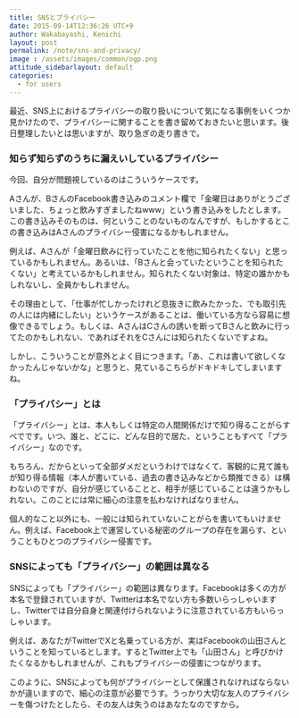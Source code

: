 ```yaml
---
title: SNSとプライバシー
date: 2015-09-14T12:36:26 UTC+9
author: Wakabayashi, Kenichi
layout: post
permalink: /note/sns-and-privacy/
image : /assets/images/common/ogp.png
attitude_sidebarlayout: default
categories:
  - for users
---
```

最近、SNS上におけるプライバシーの取り扱いについて気になる事例をいくつか見かけたので、プライバシーに関することを書き留めておきたいと思います。後日整理したいとは思いますが、取り急ぎの走り書きで。

### 知らず知らずのうちに漏えいしているプライバシー
今回、自分が問題視しているのはこういうケースです。

Aさんが、BさんのFacebook書き込みのコメント欄で「金曜日はありがとうございました、ちょっと飲みすぎましたねwww」という書き込みをしたとします。この書き込みそのものは、何ということのないものなんですが、もしかするとこの書き込みはAさんのプライバシー侵害になるかもしれません。

例えば、Aさんが「金曜日飲みに行っていたことを他に知られたくない」と思っているかもしれません。あるいは、「Bさんと会っていたということを知られたくない」と考えているかもしれません。知られたくない対象は、特定の誰かかもしれないし、全員かもしれません。

その理由として、「仕事が忙しかったけれど息抜きに飲みたかった、でも取引先の人には内緒にしたい」というケースがあることは、働いている方なら容易に想像できるでしょう。もしくは、AさんはCさんの誘いを断ってBさんと飲みに行ってたのかもしれない、であればそれをCさんには知られたくないですよね。

しかし、こういうことが意外とよく目につきます。「あ、これは書いて欲しくなかったんじゃないかな」と思うと、見ているこちらがドキドキしてしまいますね。

### 「プライバシー」とは
「プライバシー」とは、本人もしくは特定の人間関係だけで知り得ることがらすべでです。いつ、誰と、どこに、どんな目的で居た、ということもすべて「プライバシー」なのです。

もちろん、だからといって全部ダメだというわけではなくて、客観的に見て誰もが知り得る情報（本人が書いている、過去の書き込みなどから類推できる）は構わないのですが、自分が感じていることと、相手が感じていることは違うかもしれない。このことには常に細心の注意を払わなければなりません。

個人的なこと以外にも、一般には知られていないことがらを書いてもいけません。例えば、Facebook上で運営している秘密のグループの存在を漏らす、ということもひとつのプライバシー侵害です。

### SNSによっても「プライバシー」の範囲は異なる
SNSによっても「プライバシー」の範囲は異なります。Facebookは多くの方が本名で登録されていますが、Twitterは本名でない方も多数いらっしゃいますし、Twitterでは自分自身と関連付けられないように注意されている方もいらっしゃいます。

例えば、あなたがTwitterでXと名乗っている方が、実はFacebookの山田さんということを知っているとします。するとTwitter上でも「山田さん」と呼びかけたくなるかもしれませんが、これもプライバシーの侵害につながります。

このように、SNSによっても何がプライバシーとして保護されなければならないかが違いますので、細心の注意が必要でうす。うっかり大切な友人のプライバシーを傷つけたとしたら、その友人は失うのはあなたなのですから。